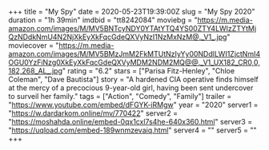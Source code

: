 +++
title = "My Spy"
date = 2020-05-23T19:39:00Z
slug = "My Spy 2020"
duration = "1h 39min"
imdbid = "tt8242084"
moviebg = "https://m.media-amazon.com/images/M/MV5BNTcyNDY0YTAtYTQ4YS00ZTY4LWIzZTYtMjQzNDdkNmU4N2NjXkEyXkFqcGdeQXVyNzI1NzMxNzM@._V1_.jpg"
moviecover = "https://m.media-amazon.com/images/M/MV5BMzJmM2FkMTUtNzIyYy00NDdlLWI1ZjctNmI4OGU0YzFiNzg0XkEyXkFqcGdeQXVyMDM2NDM2MQ@@._V1_UX182_CR0,0,182,268_AL_.jpg"
rating = "6.2"
stars = ["Parisa Fitz-Henley", "Chloe Coleman", "Dave Bautista"]
story = "A hardened CIA operative finds himself at the mercy of a precocious 9-year-old girl, having been sent undercover to surveil her family."
tags = ["Action", "Comedy", "Family"]
trailer = "https://www.youtube.com/embed/dFGYK-iRMgw"
year = "2020"
server1 = "https://w.dardarkom.online/mv/770422"
server2 = "https://moshahda.online/embed-0qx1cxl7s4he-640x360.html"
server3 = "https://uqload.com/embed-189wnmzevaiq.html"
server4 = ""
server5 = ""
+++
